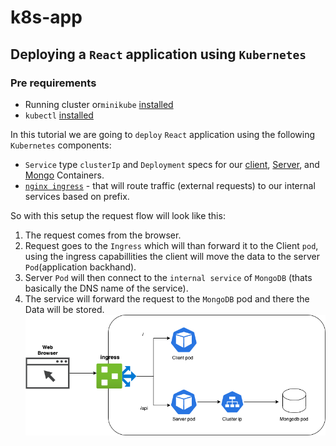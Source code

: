 # k8s-app
## Deploying a `React` application using `Kubernetes`

### Pre requirements
* Running cluster or`minikube` [installed](https://minikube.sigs.k8s.io/docs/start/)
* `kubectl` [installed](https://kubernetes.io/docs/tasks/tools/install-kubectl/)


In this tutorial we are going to `deploy` `React` application using the following `Kubernetes` components: 
* `Service` type `clusterIp` and `Deployment` specs for our [client](https://github.com/tpaz1/k8s-app/blob/main/k8s-files/client-depl.yaml), [Server](https://github.com/tpaz1/k8s-app/blob/main/k8s-files/server-depl.yaml), and [Mongo](https://github.com/tpaz1/k8s-app/blob/main/k8s-files/mongo-depl.yaml) Containers.
* [`nginx ingress`](https://github.com/tpaz1/k8s-app/blob/main/k8s-files/ingress-srv.yaml) - that will route traffic (external requests) to our internal services  based on prefix.

So with this setup the request flow will look like this:
1. The request comes from the browser.
2. Request goes to the `Ingress` which will than forward it to the Client `pod`, using the ingress capabillities the client will move the data to the server `Pod`(application backhand).
3. Server `Pod` will then connect to the `internal service` of `MongoDB` (thats basically the DNS name of the service).
4. The service will forward the request to the `MongoDB` pod and there the Data will be stored.
![alt text](https://github.com/tpaz1/k8s-app/blob/main/images/diagram-k8s-app.png)



